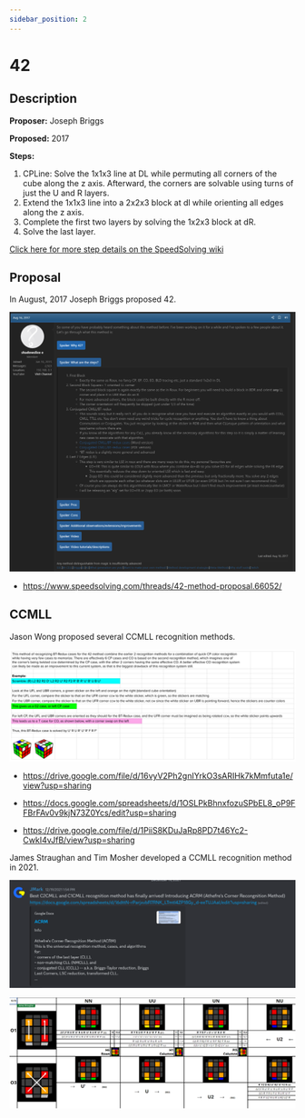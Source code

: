 ```yaml
---
sidebar_position: 2
---
```


# 42

## Description

**Proposer:** Joseph Briggs

**Proposed:** 2017

**Steps:**

1. CPLine: Solve the 1x1x3 line at DL while permuting all corners of the cube along the z axis. Afterward, the corners are solvable using turns of just the U and R layers.
2. Extend the 1x1x3 line into a 2x2x3 block at dl while orienting all edges along the z axis.
3. Complete the first two layers by solving the 1x2x3 block at dR.
4. Solve the last layer.

[Click here for more step details on the SpeedSolving wiki](https://www.speedsolving.com/wiki/index.php/42)

## Proposal

In August, 2017 Joseph Briggs proposed 42.

![Proposal 1](img/42/Proposal.png)

- https://www.speedsolving.com/threads/42-method-proposal.66052/

## CCMLL

Jason Wong proposed several CCMLL recognition methods.

![Jason Wong Recognition](img/42/JWongRecognition.png)

- https://drive.google.com/file/d/16vyV2Ph2gnIYrkO3sARIHk7kMmfuta1e/view?usp=sharing

- https://docs.google.com/spreadsheets/d/1OSLPkBhnxfozuSPbEL8_oP9FFBrFAv0v9kjN73Z0Ycs/edit?usp=sharing

- https://drive.google.com/file/d/1PiiS8KDuJaRp8PD7t46Yc2-CwkI4vJfB/view?usp=sharing

James Straughan and Tim Mosher developed a CCMLL recognition method in 2021.

![ATCRM Release](img/42/ATCRMRelease.png)

![ATCRM Recognition](img/42/ATCRMScreenshot.png)